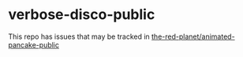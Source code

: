 # verbose-disco-public

This repo has issues that may be tracked in [the-red-planet/animated-pancake-public](/the-red-planet/animated-pancake-public)
